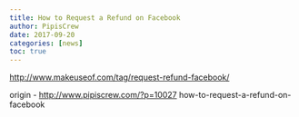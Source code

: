 ```yaml
---
title: How to Request a Refund on Facebook
author: PipisCrew
date: 2017-09-20
categories: [news]
toc: true
---
```


http://www.makeuseof.com/tag/request-refund-facebook/

origin - http://www.pipiscrew.com/?p=10027 how-to-request-a-refund-on-facebook